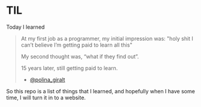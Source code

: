 # TIL
Today I learned

> At my first job as a programmer, my initial impression was: "holy shit I can’t believe I’m getting paid to learn all this"
>
> My second thought was, “what if they find out”.
>
> 15 years later, still getting paid to learn.
> - [@polina_giralt](https://twitter.com/polina_giralt/status/1209163210257043457)

So this repo is a list of things that I learned, and hopefully when I have some time, I will turn it in to a website.

